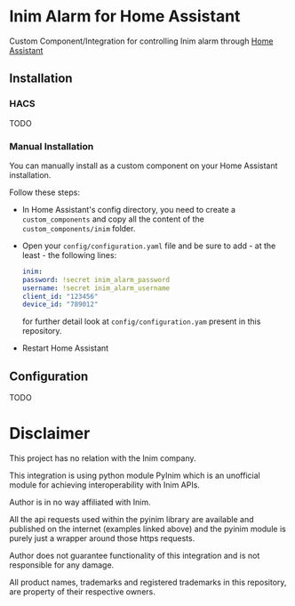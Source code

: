 # Inim Alarm for Home Assistant

Custom Component/Integration for controlling Inim alarm through [Home Assistant](https://www.home-assistant.io/)

## Installation

### HACS

TODO

### Manual Installation

You can manually install as a custom component on your Home Assistant installation.

Follow these steps:

* In Home Assistant's config directory, you need to create a `custom_components` and copy all the content of the `custom_components/inim` folder.

* Open your `config/configuration.yaml` file and be sure to add - at the least - the following lines:
    ```yaml
    inim:
    password: !secret inim_alarm_password
    username: !secret inim_alarm_username
    client_id: "123456"
    device_id: "789012"
    ```
    for further detail look at `config/configuration.yam` present in this repository.

* Restart Home Assistant

## Configuration

TODO

# Disclaimer

This project has no relation with the Inim company.

This integration is using python module PyInim which is an unofficial module for achieving interoperability with Inim APIs.

Author is in no way affiliated with Inim.

All the api requests used within the pyinim library are available and published on the internet (examples linked above) and the pyinim module is purely just a wrapper around those https requests.

Author does not guarantee functionality of this integration and is not responsible for any damage.

All product names, trademarks and registered trademarks in this repository, are property of their respective owners.